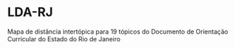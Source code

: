 # LDA-RJ
Mapa de distância intertópica para 19 tópicos do Documento de Orientação Curricular do Estado do Rio de Janeiro
